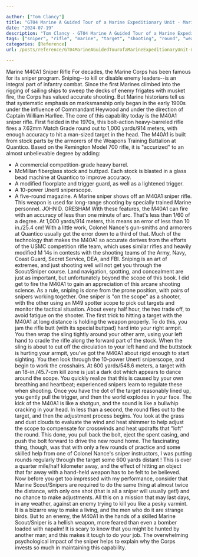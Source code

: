 ```yaml
---

author: ["Tom Clancy"]
title: "GT04 Marine A Guided Tour of a Marine Expeditionary Unit - Marine_split_038.html"
date: "2024-07-19"
description: "Tom Clancy - GT04 Marine A Guided Tour of a Marine Expeditionary Unit"
tags: ["sniper", "rifle", "marine", "target", "shooting", "round", "weapon", "get", "scope", "enemy", "fire", "stock", "le", "one", "make", "corp", "sniping", "kill", "part", "first", "meter", "accuracy", "quantico", "trigger", "hand"]
categories: [Reference]
url: /posts/reference/GT04MarineAGuidedTourofaMarineExpeditionaryUnit-marinesplit038html

---
```



Marine
M40A1 Sniper Rifle
For decades, the Marine Corps has been famous for its sniper program. Sniping--to kill or disable enemy leaders--is an integral part of infantry combat. Since the first Marines climbed into the rigging of sailing ships to sweep the decks of enemy frigates with musket fire, the Corps has valued accurate shooting. But Marine historians tell us that systematic emphasis on marksmanship only began in the early 1900s under the influence of Commandant Heywood and under the direction of Captain William Harllee.
The core of this capability today is the M40A1 sniper rifle. First fielded in the 1970s, this bolt-action heavy-barreled rifle fires a 7.62mm Match Grade round out to 1,000 yards/914 meters, with enough accuracy to hit a man-sized target in the head. The M40A1 is built from stock parts by the armorers of the Weapons Training Battalion at Quantico. Based on the Remington Model 700 rifle, it is "accurized" to an almost unbelievable degree by adding:
* A commercial competition-grade heavy barrel.
* McMillan fiberglass stock and buttpad. Each stock is blasted in a glass bead machine at Quantico to improve accuracy.
* A modified floorplate and trigger guard, as well as a lightened trigger.
* A 10-power Unertl sniperscope.
* A five-round magazine.
A Marine sniper shows off an M40A1 sniper rifle. This weapon is used for long-range shooting by specially trained Marine personnel.
JOHN D. GRESHAM
With these features, the M40A1 can fire with an accuracy of less than one minute of arc. That's less than 1/60 of a degree. At 1,000 yards/914 meters, this means an error of less than 10 in./25.4 cm! With a little work, Colonel Nance's gun-smiths and armorers at Quantico usually get the error down to a third of that. Much of the technology that makes the M40A1 so accurate derives from the efforts of the USMC competition rifle team, which uses similar rifles and heavily modified M 14s in contests with the shooting teams of the Army, Navy, Coast Guard, Secret Service, DEA, and FBI.
Sniping is an art of extremes, and just shooting well will not get you through the Scout/Sniper course. Land navigation, spotting, and concealment are just as important, but unfortunately beyond the scope of this book. I did get to fire the M40A1 to gain an appreciation of this arcane shooting science. As a rule, sniping is done from the prone position, with pairs of snipers working together. One sniper is "on the scope" as a shooter, with the other using an M49 spotter scope to pick out targets and monitor the tactical situation. About every half hour, the two trade off, to avoid fatigue on the shooter.
The first trick to hitting a target with the M40A1 at long distance is holding the weapon properly. To do this, you jam the rifle butt (with its special buttpad) hard into your right armpit. You then wrap the sling tightly around your other arm, using your left hand to cradle the rifle along the forward part of the stock. When the sling is about to cut off the circulation to your left hand and the buttstock is hurting your armpit, you've got the M40A1 about rigid enough to start sighting. You then look through the 10-power Unertl sniperscope, and begin to work the crosshairs. At 600 yards/548.6 meters, a target with an 18-in./45.7-cm kill zone is just a dark dot which appears to dance around the scope. You quickly realize that this is caused by your own breathing and heartbeat; experienced snipers learn to regulate these when shooting. Once you have the dot of the target reasonably lined up, you gently pull the trigger, and then the world explodes in your face. The kick of the M40A1 is like a shotgun, and the sound is like a bullwhip cracking in your head. In less than a second, the round flies out to the target, and then the adjustment process begins. You look at the grass and dust clouds to evaluate the wind and heat shimmer to help adjust the scope to compensate for crosswinds and heat updrafts that "loft" the round. This done, you pull back the bolt, eject the spent casing, and push the bolt forward to drive the new round home. The fascinating thing, though, was that with only a few rounds of practice and some skilled help from one of Colonel Nance's sniper instructors, I was putting rounds regularly through the target some 600 yards distant ! This is over a quarter mile/half kilometer away, and the effect of hitting an object that far away with a hand-held weapon has to be felt to be believed.
Now before you get too impressed with my performance, consider that Marine Scout/Snipers are required to do the same thing at almost twice the distance, with only one shot (that is all a sniper will usually get!) and no chance to make adjustments. All this on a mission that may last days, in any weather, against an enemy trying to kill you like a pesky varmint. It is a bizarre way to make a living, and the men who do it are strange birds. But to an enemy, the M40A1 in the hands of a skilled Marine Scout/Sniper is a hellish weapon, more feared than even a bomber loaded with napalm! It is scary to know that you might be hunted by another man; and this makes it tough to do your job. The overwhelming psychological impact of the sniper helps to explain why the Corps invests so much in maintaining this capability.
